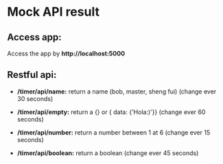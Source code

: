 # Mock API result

## Access app:
Access the app by **http://localhost:5000**


## Restful api:

- **/timer/api/name:** return a name (bob, master, sheng fui) (change ever 30 seconds)

- **/timer/api/empty:** return a {}  or { data: {'Hola:)'}} (change ever 60 seconds)

- **/timer/api/number:** return a number between 1 at 6 (change ever 15 seconds)

- **/timer/api/boolean:** return a boolean (change ever 45 seconds)


